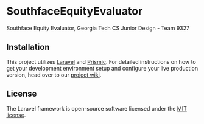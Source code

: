 # SouthfaceEquityEvaluator
Southface Equity Evaluator, Georgia Tech CS Junior Design - Team 9327

## Installation
This project utilizes [Laravel](https://laravel.com/docs/7.x) and [Prismic](https://prismic.io/docs/laravel/getting-started/integrating-with-an-existing-project). For detailed instructions on how to get your development environment setup and configure your live production version, head over to our [project wiki](https://github.com/andrewjohnston99/SouthfaceEquityEvaluator/wiki). 

## License

The Laravel framework is open-source software licensed under the [MIT license](https://opensource.org/licenses/MIT).
